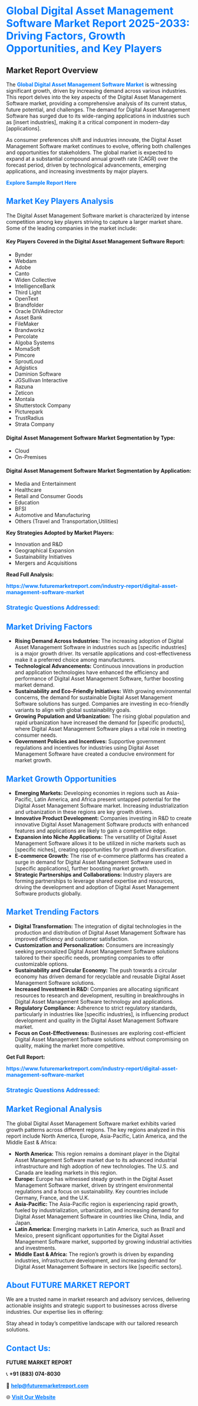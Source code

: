 <h1 style="color: #007BFF;">Global Digital Asset Management Software Market Report 2025-2033: Driving Factors, Growth Opportunities, and Key Players</h1>

<section id="overview">
<h2>Market Report Overview</h2>
<p>The <a href="https://www.futuremarketreport.com/industry-report/digital-asset-management-software-market" style="color: #007BFF; text-decoration: none;"><strong>Global Digital Asset Management Software Market</strong></a> is witnessing significant growth, driven by increasing demand across various industries. This report delves into the key aspects of the Digital Asset Management Software market, providing a comprehensive analysis of its current status, future potential, and challenges. The demand for Digital Asset Management Software has surged due to its wide-ranging applications in industries such as [insert industries], making it a critical component in modern-day [applications].</p>
<p>As consumer preferences shift and industries innovate, the Digital Asset Management Software market continues to evolve, offering both challenges and opportunities for stakeholders. The global market is expected to expand at a substantial compound annual growth rate (CAGR) over the forecast period, driven by technological advancements, emerging applications, and increasing investments by major players.</p>
</section>

<section id="overview">
<p><a href="https://www.futuremarketreport.com/request-sample/reportId=99417" style="color: #007BFF; text-decoration: none;"><strong>Explore Sample Report Here</strong></a></p>
</section>

<section id="key-players">
<h2 style="color: #007BFF;">Market Key Players Analysis</h2>
<p>The Digital Asset Management Software market is characterized by intense competition among key players striving to capture a larger market share. Some of the leading companies in the market include:</p>
<h4>Key Players Covered in the Digital Asset Management Software Report:</h4>
<ul><li>Bynder</li><li>Webdam</li><li>Adobe</li><li>Canto</li><li>Widen Collective</li><li>IntelligenceBank</li><li>Third Light</li><li>OpenText</li><li>Brandfolder</li><li>Oracle DIVAdirector</li><li>Asset Bank</li><li>FileMaker</li><li>Brandworkz</li><li>Percolate</li><li>Algoba Systems</li><li>MomaSoft</li><li>Pimcore</li><li>SproutLoud</li><li>Adgistics</li><li>Daminion Software</li><li>JGSullivan Interactive</li><li>Razuna</li><li>Zeticon</li><li>Montala</li><li>Shutterstock Company</li><li>Picturepark</li><li>TrustRadius</li><li>Strata Company</li></ul>
<h4>Digital Asset Management Software Market Segmentation by Type:</h4>
<ul><li>Cloud</li><li>On-Premises</li></ul>

<h4>Digital Asset Management Software Market Segmentation by Application:</h4>
<ul><li>Media and Entertainment</li><li>Healthcare</li><li>Retail and Consumer Goods</li><li>Education</li><li>BFSI</li><li>Automotive and Manufacturing</li><li>Others (Travel and Transportation,Utilities)</li></ul>
<p><strong>Key Strategies Adopted by Market Players:</strong></p>
<ul>
<li>Innovation and R&D</li>
<li>Geographical Expansion</li>
<li>Sustainability Initiatives</li>
<li>Mergers and Acquisitions</li>
</ul>
</section>

<section>
<p><strong>Read Full Analysis: </strong></p><a href="https://www.futuremarketreport.com/industry-report/digital-asset-management-software-market" style="color: #007BFF; text-decoration: none;"><strong>https://www.futuremarketreport.com/industry-report/digital-asset-management-software-market</strong></a>
<h3 style="color: #007BFF;">Strategic Questions Addressed:</h3>
</section>

<section id="driving-factors">
<h2 style="color: #007BFF;">Market Driving Factors</h2>
<ul>
<li><strong>Rising Demand Across Industries:</strong> The increasing adoption of Digital Asset Management Software in industries such as [specific industries] is a major growth driver. Its versatile applications and cost-effectiveness make it a preferred choice among manufacturers.</li>
<li><strong>Technological Advancements:</strong> Continuous innovations in production and application technologies have enhanced the efficiency and performance of Digital Asset Management Software, further boosting market demand.</li>
<li><strong>Sustainability and Eco-Friendly Initiatives:</strong> With growing environmental concerns, the demand for sustainable Digital Asset Management Software solutions has surged. Companies are investing in eco-friendly variants to align with global sustainability goals.</li>
<li><strong>Growing Population and Urbanization:</strong> The rising global population and rapid urbanization have increased the demand for [specific products], where Digital Asset Management Software plays a vital role in meeting consumer needs.</li>
<li><strong>Government Policies and Incentives:</strong> Supportive government regulations and incentives for industries using Digital Asset Management Software have created a conducive environment for market growth.</li>
</ul>
</section>

<section id="growth-opportunities">
<h2 style="color: #007BFF;">Market Growth Opportunities</h2>
<ul>
<li><strong>Emerging Markets:</strong> Developing economies in regions such as Asia-Pacific, Latin America, and Africa present untapped potential for the Digital Asset Management Software market. Increasing industrialization and urbanization in these regions are key growth drivers.</li>
<li><strong>Innovative Product Development:</strong> Companies investing in R&D to create innovative Digital Asset Management Software products with enhanced features and applications are likely to gain a competitive edge.</li>
<li><strong>Expansion into Niche Applications:</strong> The versatility of Digital Asset Management Software allows it to be utilized in niche markets such as [specific niches], creating opportunities for growth and diversification.</li>
<li><strong>E-commerce Growth:</strong> The rise of e-commerce platforms has created a surge in demand for Digital Asset Management Software used in [specific applications], further boosting market growth.</li>
<li><strong>Strategic Partnerships and Collaborations:</strong> Industry players are forming partnerships to leverage shared expertise and resources, driving the development and adoption of Digital Asset Management Software products globally.</li>
</ul>
</section>

<section id="trending-factors">
<h2 style="color: #007BFF;">Market Trending Factors</h2>
<ul>
<li><strong>Digital Transformation:</strong> The integration of digital technologies in the production and distribution of Digital Asset Management Software has improved efficiency and customer satisfaction.</li>
<li><strong>Customization and Personalization:</strong> Consumers are increasingly seeking personalized Digital Asset Management Software solutions tailored to their specific needs, prompting companies to offer customizable options.</li>
<li><strong>Sustainability and Circular Economy:</strong> The push towards a circular economy has driven demand for recyclable and reusable Digital Asset Management Software solutions.</li>
<li><strong>Increased Investment in R&D:</strong> Companies are allocating significant resources to research and development, resulting in breakthroughs in Digital Asset Management Software technology and applications.</li>
<li><strong>Regulatory Compliance:</strong> Adherence to strict regulatory standards, particularly in industries like [specific industries], is influencing product development and quality in the Digital Asset Management Software market.</li>
<li><strong>Focus on Cost-Effectiveness:</strong> Businesses are exploring cost-efficient Digital Asset Management Software solutions without compromising on quality, making the market more competitive.</li>
</ul>
</section>

<section>
<p><strong>Get Full Report: </strong></p><a href="https://www.futuremarketreport.com/industry-report/digital-asset-management-software-market" style="color: #007BFF; text-decoration: none;"><strong>https://www.futuremarketreport.com/industry-report/digital-asset-management-software-market</strong></a>
<h3 style="color: #007BFF;">Strategic Questions Addressed:</h3>
</section>


<section id="regional-analysis">
<h2 style="color: #007BFF;">Market Regional Analysis</h2>
<p>The global Digital Asset Management Software market exhibits varied growth patterns across different regions. The key regions analyzed in this report include North America, Europe, Asia-Pacific, Latin America, and the Middle East & Africa:</p>
<ul>
<li><strong>North America:</strong> This region remains a dominant player in the Digital Asset Management Software market due to its advanced industrial infrastructure and high adoption of new technologies. The U.S. and Canada are leading markets in this region.</li>
<li><strong>Europe:</strong> Europe has witnessed steady growth in the Digital Asset Management Software market, driven by stringent environmental regulations and a focus on sustainability. Key countries include Germany, France, and the U.K.</li>
<li><strong>Asia-Pacific:</strong> The Asia-Pacific region is experiencing rapid growth, fueled by industrialization, urbanization, and increasing demand for Digital Asset Management Software in countries like China, India, and Japan.</li>
<li><strong>Latin America:</strong> Emerging markets in Latin America, such as Brazil and Mexico, present significant opportunities for the Digital Asset Management Software market, supported by growing industrial activities and investments.</li>
<li><strong>Middle East & Africa:</strong> The region’s growth is driven by expanding industries, infrastructure development, and increasing demand for Digital Asset Management Software in sectors like [specific sectors].</li>
</ul>
</section>

<footer>
<h2 style="color: #007BFF;">About FUTURE MARKET REPORT</h2>
<p>We are a trusted name in market research and advisory services, delivering actionable insights and strategic support to businesses across diverse industries. Our expertise lies in offering:</p>

<p>Stay ahead in today’s competitive landscape with our tailored research solutions.</p>

<h2 style="color: #007BFF;">Contact Us:</h2>
<p><strong>FUTURE MARKET REPORT</strong></p>
<p>📞 <strong>+91 (883) 074-8030</strong></p>
<p>📧 <strong><a href="mailto:help@futuremarketreport.com" style="color: #007BFF;">help@futuremarketreport.com</a></strong></p>
<p>🌐 <strong><a href="https://www.futuremarketreport.com/" style="color: #007BFF;">Visit Our Website</a></strong></p>
</footer>
